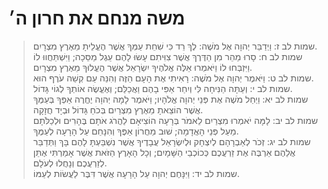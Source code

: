 # משה מנחם את חרון ה׳

> שמות לב ז: וַיְדַבֵּר יְהוָה אֶל מֹשֶׁה:  לֶךְ רֵד כִּי שִׁחֵת עַמְּךָ אֲשֶׁר הֶעֱלֵיתָ מֵאֶרֶץ מִצְרָיִם.  
> שמות לב ח: סָרוּ מַהֵר מִן הַדֶּרֶךְ אֲשֶׁר צִוִּיתִם עָשׂוּ לָהֶם עֵגֶל מַסֵּכָה; וַיִּשְׁתַּחֲווּ לוֹ וַיִּזְבְּחוּ לוֹ וַיֹּאמְרוּ אֵלֶּה אֱלֹהֶיךָ יִשְׂרָאֵל אֲשֶׁר הֶעֱלוּךָ מֵאֶרֶץ מִצְרָיִם.  
> שמות לב ט: וַיֹּאמֶר יְהוָה אֶל מֹשֶׁה:  רָאִיתִי אֶת הָעָם הַזֶּה וְהִנֵּה עַם קְשֵׁה עֹרֶף הוּא.  
> שמות לב י: וְעַתָּה הַנִּיחָה לִּי וְיִחַר אַפִּי בָהֶם וַאֲכַלֵּם; וְאֶעֱשֶׂה אוֹתְךָ לְגוֹי גָּדוֹל.  
> שמות לב יא: וַיְחַל מֹשֶׁה אֶת פְּנֵי יְהוָה אֱלֹהָיו; וַיֹּאמֶר לָמָה יְהוָה יֶחֱרֶה אַפְּךָ בְּעַמֶּךָ אֲשֶׁר הוֹצֵאתָ מֵאֶרֶץ מִצְרַיִם בְּכֹחַ גָּדוֹל וּבְיָד חֲזָקָה.  
> שמות לב יב: לָמָּה יֹאמְרוּ מִצְרַיִם לֵאמֹר בְּרָעָה הוֹצִיאָם לַהֲרֹג אֹתָם בֶּהָרִים וּלְכַלֹּתָם מֵעַל פְּנֵי הָאֲדָמָה; שׁוּב מֵחֲרוֹן אַפֶּךָ וְהִנָּחֵם עַל הָרָעָה לְעַמֶּךָ.  
> שמות לב יג: זְכֹר לְאַבְרָהָם לְיִצְחָק וּלְיִשְׂרָאֵל עֲבָדֶיךָ אֲשֶׁר נִשְׁבַּעְתָּ לָהֶם בָּךְ וַתְּדַבֵּר אֲלֵהֶם אַרְבֶּה אֶת זַרְעֲכֶם כְּכוֹכְבֵי הַשָּׁמָיִם; וְכָל הָאָרֶץ הַזֹּאת אֲשֶׁר אָמַרְתִּי אֶתֵּן לְזַרְעֲכֶם וְנָחֲלוּ לְעֹלָם.  
> שמות לב יד: וַיִּנָּחֶם יְהוָה עַל הָרָעָה אֲשֶׁר דִּבֶּר לַעֲשׂוֹת לְעַמּוֹ.   
 


